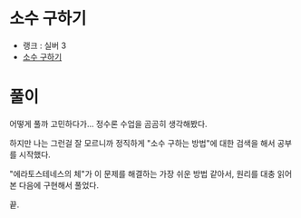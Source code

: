 # 소수 구하기

- 랭크 : 실버 3
- [소수 구하기](https://www.acmicpc.net/problem/1929)

# 풀이

어떻게 풀까 고민하다가...
정수론 수업을 곰곰히 생각해봤다.

하지만 나는 그런걸 잘 모르니까 정직하게 "소수 구하는 방법"에 대한 검색을 해서 공부를 시작했다.

"에라토스테네스의 체"가 이 문제를 해결하는 가장 쉬운 방법 같아서, 원리를 대충 읽어본 다음에 구현해서 풀었다.

끝.